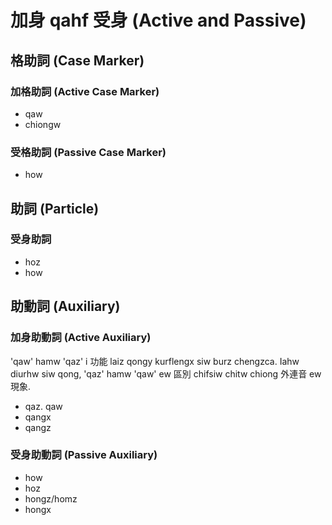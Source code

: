 # 加身 qahf 受身 (Active and Passive)

## 格助詞 (Case Marker)

### 加格助詞 (Active Case Marker)

* qaw
* chiongw

### 受格助詞 (Passive Case Marker)

* how

## 助詞 (Particle)

### 受身助詞

* hoz
* how

## 助動詞 (Auxiliary)

### 加身助動詞 (Active Auxiliary)

'qaw' hamw 'qaz' i 功能 laiz qongy kurflengx siw burz chengzca. Iahw diurhw siw qong, 'qaz' hamw 'qaw' ew 區別 chifsiw chitw chiong 外連音 ew 現象.

* qaz. qaw
* qangx
* qangz

### 受身助動詞 (Passive Auxiliary)

* how
* hoz
* hongz/homz
* hongx
